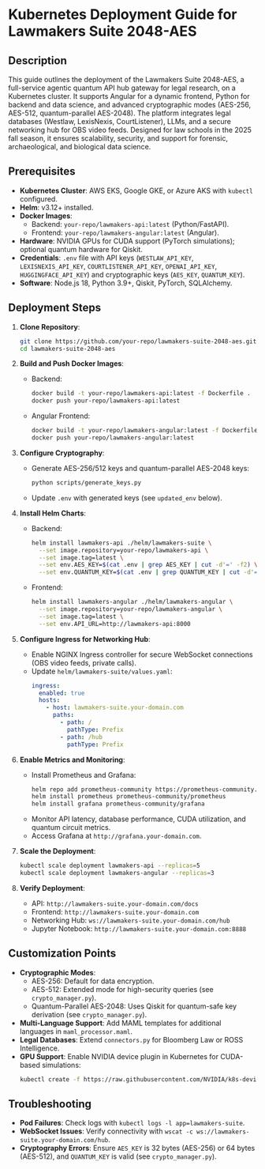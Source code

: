# Kubernetes Deployment Guide for Lawmakers Suite 2048-AES
## Description
This guide outlines the deployment of the Lawmakers Suite 2048-AES, a full-service agentic quantum API hub gateway for legal research, on a Kubernetes cluster. It supports Angular for a dynamic frontend, Python for backend and data science, and advanced cryptographic modes (AES-256, AES-512, quantum-parallel AES-2048). The platform integrates legal databases (Westlaw, LexisNexis, CourtListener), LLMs, and a secure networking hub for OBS video feeds. Designed for law schools in the 2025 fall season, it ensures scalability, security, and support for forensic, archaeological, and biological data science.

## Prerequisites
- **Kubernetes Cluster**: AWS EKS, Google GKE, or Azure AKS with `kubectl` configured.
- **Helm**: v3.12+ installed.
- **Docker Images**:
  - Backend: `your-repo/lawmakers-api:latest` (Python/FastAPI).
  - Frontend: `your-repo/lawmakers-angular:latest` (Angular).
- **Hardware**: NVIDIA GPUs for CUDA support (PyTorch simulations); optional quantum hardware for Qiskit.
- **Credentials**: `.env` file with API keys (`WESTLAW_API_KEY`, `LEXISNEXIS_API_KEY`, `COURTLISTENER_API_KEY`, `OPENAI_API_KEY`, `HUGGINGFACE_API_KEY`) and cryptographic keys (`AES_KEY`, `QUANTUM_KEY`).
- **Software**: Node.js 18, Python 3.9+, Qiskit, PyTorch, SQLAlchemy.

## Deployment Steps
1. **Clone Repository**:
   ```bash
   git clone https://github.com/your-repo/lawmakers-suite-2048-aes.git
   cd lawmakers-suite-2048-aes
   ```

2. **Build and Push Docker Images**:
   - Backend:
     ```bash
     docker build -t your-repo/lawmakers-api:latest -f Dockerfile .
     docker push your-repo/lawmakers-api:latest
     ```
   - Angular Frontend:
     ```bash
     docker build -t your-repo/lawmakers-angular:latest -f Dockerfile.angular .
     docker push your-repo/lawmakers-angular:latest
     ```

3. **Configure Cryptography**:
   - Generate AES-256/512 keys and quantum-parallel AES-2048 keys:
     ```bash
     python scripts/generate_keys.py
     ```
   - Update `.env` with generated keys (see `updated_env` below).

4. **Install Helm Charts**:
   - Backend:
     ```bash
     helm install lawmakers-api ./helm/lawmakers-suite \
       --set image.repository=your-repo/lawmakers-api \
       --set image.tag=latest \
       --set env.AES_KEY=$(cat .env | grep AES_KEY | cut -d'=' -f2) \
       --set env.QUANTUM_KEY=$(cat .env | grep QUANTUM_KEY | cut -d'=' -f2)
     ```
   - Frontend:
     ```bash
     helm install lawmakers-angular ./helm/lawmakers-angular \
       --set image.repository=your-repo/lawmakers-angular \
       --set image.tag=latest \
       --set env.API_URL=http://lawmakers-api:8000
     ```

5. **Configure Ingress for Networking Hub**:
   - Enable NGINX Ingress controller for secure WebSocket connections (OBS video feeds, private calls).
   - Update `helm/lawmakers-suite/values.yaml`:
     ```yaml
     ingress:
       enabled: true
       hosts:
         - host: lawmakers-suite.your-domain.com
           paths:
             - path: /
               pathType: Prefix
             - path: /hub
               pathType: Prefix
     ```

6. **Enable Metrics and Monitoring**:
   - Install Prometheus and Grafana:
     ```bash
     helm repo add prometheus-community https://prometheus-community.github.io/helm-charts
     helm install prometheus prometheus-community/prometheus
     helm install grafana prometheus-community/grafana
     ```
   - Monitor API latency, database performance, CUDA utilization, and quantum circuit metrics.
   - Access Grafana at `http://grafana.your-domain.com`.

7. **Scale the Deployment**:
   ```bash
   kubectl scale deployment lawmakers-api --replicas=5
   kubectl scale deployment lawmakers-angular --replicas=3
   ```

8. **Verify Deployment**:
   - API: `http://lawmakers-suite.your-domain.com/docs`
   - Frontend: `http://lawmakers-suite.your-domain.com`
   - Networking Hub: `ws://lawmakers-suite.your-domain.com/hub`
   - Jupyter Notebook: `http://lawmakers-suite.your-domain.com:8888`

## Customization Points
- **Cryptographic Modes**:
  - AES-256: Default for data encryption.
  - AES-512: Extended mode for high-security queries (see `crypto_manager.py`).
  - Quantum-Parallel AES-2048: Uses Qiskit for quantum-safe key derivation (see `crypto_manager.py`).
- **Multi-Language Support**: Add MAML templates for additional languages in `maml_processor.maml`.
- **Legal Databases**: Extend `connectors.py` for Bloomberg Law or ROSS Intelligence.
- **GPU Support**: Enable NVIDIA device plugin in Kubernetes for CUDA-based simulations:
  ```bash
  kubectl create -f https://raw.githubusercontent.com/NVIDIA/k8s-device-plugin/main/nvidia-device-plugin.yml
  ```

## Troubleshooting
- **Pod Failures**: Check logs with `kubectl logs -l app=lawmakers-suite`.
- **WebSocket Issues**: Verify connectivity with `wscat -c ws://lawmakers-suite.your-domain.com/hub`.
- **Cryptography Errors**: Ensure `AES_KEY` is 32 bytes (AES-256) or 64 bytes (AES-512), and `QUANTUM_KEY` is valid (see `crypto_manager.py`).